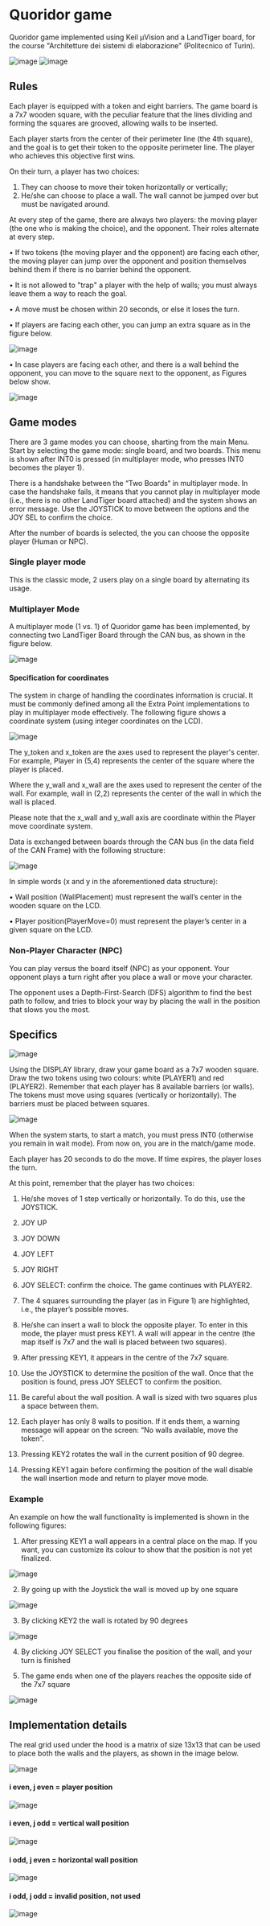 # Quoridor game

Quoridor game implemented using Keil µVision and a LandTiger board, for the course "Architetture dei sistemi di elaborazione" (Politecnico of Turin).

![image](readme_images/gameplay.png)
![image](readme_images/real_boards.jpeg)

## Rules

Each player is equipped with a token and eight barriers. The game board is a 7x7 wooden square,
with the peculiar feature that the lines dividing and forming the squares are grooved, allowing
walls to be inserted.

Each player starts from the center of their perimeter line (the 4th square), and the goal is to get
their token to the opposite perimeter line. The player who achieves this objective first wins.

On their turn, a player has two choices:
1. They can choose to move their token horizontally or vertically;
2. He/she can choose to place a wall. The wall cannot be jumped over but must be navigated around.

At every step of the game, there are always two players: the moving player (the one who is making
the choice), and the opponent. Their roles alternate at every step.

• If two tokens (the moving player and the opponent) are facing each other, the moving player
can jump over the opponent and position themselves behind them if there is no barrier behind
the opponent.

• It is not allowed to "trap" a player with the help of walls; you must always leave them a way
to reach the goal.

• A move must be chosen within 20 seconds, or else it loses the turn.

• If players are facing each other, you can jump an extra square as in the figure below.

![image](readme_images/jump1.png)

• In case players are facing each other, and there is a wall behind the opponent, you can move to the square next to the opponent, as Figures below show.

![image](readme_images/jump2.png)

## Game modes

There are 3 game modes you can choose, sharting from the main Menu. Start by selecting the game mode: single board, and two boards.
This menu is shown after INT0 is pressed (in multiplayer mode, who presses INT0 becomes the player 1).

There is a handshake between the “Two Boards“ in multiplayer mode.
In case the handshake fails, it means that you cannot play in multiplayer mode (i.e., there is no other LandTiger board attached) and the system shows an error message.
Use the JOYSTICK to move between the options and the JOY SEL to confirm the choice.

After the number of boards is selected, the you can choose the opposite player (Human or NPC).

### Single player mode
This is the classic mode, 2 users play on a single board by alternating its usage.

### Multiplayer Mode

A multiplayer mode (1 vs. 1) of Quoridor game has been implemented, by connecting two LandTiger Board through the CAN bus, as shown in the figure below.

![image](readme_images/CAN_connection.png)

#### Specification for coordinates
The system in charge of handling the coordinates information is crucial.
It must be commonly defined among all the Extra Point implementations to play in multiplayer mode effectively.
The following figure shows a coordinate system (using integer coordinates on the LCD).

![image](readme_images/coordinates.png)

The y_token and x_token are the axes used to represent the player's center. For example, Player in (5,4) represents the center of the square where the player is placed.

Where the y_wall and x_wall are the axes used to represent the center of the wall. For example, wall in (2,2) represents the center of the wall in which the wall is
placed.

Please note that the x_wall and y_wall axis are coordinate within the Player move coordinate system.

Data is exchanged between boards through the CAN bus (in the data field of the CAN Frame) with the following structure:

![image](readme_images/CAN_message.png)

In simple words (x and y in the aforementioned data structure):

• Wall position (WallPlacement) must represent the wall’s center in the wooden square on the LCD.

• Player position(PlayerMove=0) must represent the player’s center in a given square on the LCD.

### Non-Player Character (NPC)

You can play versus the board itself (NPC) as your opponent.
Your opponent plays a turn right after you place a wall or move your character.

The opponent uses a Depth-First-Search (DFS) algorithm to find the best path to follow, and tries to block your way by placing the wall in the position that slows you the most.

## Specifics

![image](readme_images/specifics_2.png)

Using the DISPLAY library, draw your game board as a 7x7 wooden square.
Draw the two tokens using two colours: white (PLAYER1) and red (PLAYER2).
Remember that each player has 8 available barriers (or walls).
The tokens must move using squares (vertically or horizontally).
The barriers must be placed between squares.

![image](readme_images/specifics.png)

When the system starts, to start a match, you must press INT0 (otherwise you remain in wait mode).
From now on, you are in the match/game mode.

Each player has 20 seconds to do the move. If time expires, the player loses the turn.

At this point, remember that the player has two choices:

1. He/she moves of 1 step vertically or horizontally. To do this, use the JOYSTICK.
  1. JOY UP
  2. JOY DOWN
  3. JOY LEFT
  4. JOY RIGHT
  5. JOY SELECT: confirm the choice. The game continues with PLAYER2.
  6. The 4 squares surrounding the player (as in Figure 1) are highlighted, i.e., the player’s possible moves.

2. He/she can insert a wall to block the opposite player. To enter in this mode, the player must
press KEY1. A wall will appear in the centre (the map itself is 7x7 and the wall is placed
between two squares).
  1. After pressing KEY1, it appears in the centre of the 7x7 square.
  2. Use the JOYSTICK to determine the position of the wall. Once that the position is found, press JOY SELECT to confirm the position.
  3. Be careful about the wall position. A wall is sized with two squares plus a space between them.
  4. Each player has only 8 walls to position. If it ends them, a warning message will appear on the screen: “No walls available, move the token”.
  5. Pressing KEY2 rotates the wall in the current position of 90 degree.
  6. Pressing KEY1 again before confirming the position of the wall disable the wall insertion mode and return to player move mode.

### Example

An example on how the wall functionality is implemented is shown in the following figures:

1. After pressing KEY1 a wall appears in a central place on the map. If you want, you can customize its colour to show that the position is not yet finalized.

![image](readme_images/rules_1.png)

2. By going up with the Joystick the wall is moved up by one square

![image](readme_images/rules_2.png)

3. By clicking KEY2 the wall is rotated by 90 degrees

![image](readme_images/rules_3.png)

4. By clicking JOY SELECT you finalise the position of the wall, and your turn is finished

5. The game ends when one of the players reaches the opposite side of the 7x7 square

![image](readme_images/game_finished.png)

## Implementation details

The real grid used under the hood is a matrix of size 13x13 that can be used to place both the walls and the players, as shown in the image below.

![image](readme_images/grid.png)

#### i even, j even = player position

![image](readme_images/grid_player_cell.png)

#### i even, j odd = vertical wall position

![image](readme_images/grid_vertical_wall.png)

#### i odd, j even = horizontal wall position

![image](readme_images/grid_horizontal_wall.png)

#### i odd, j odd = invalid position, not used

![image](readme_images/grid_invalid_position.png)


